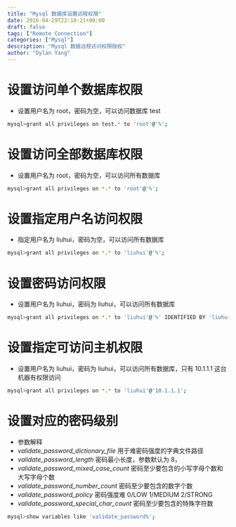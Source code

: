 ```yaml
---
title: "Mysql 数据库设置远程权限"
date: 2016-04-29T22:10:21+08:00
draft: false
tags: ["Remote Connection"]
categories: ["Mysql"]
description: "Mysql 数据远程访问权限授权"
author: "Dylan Yang"
---
```


# 设置访问单个数据库权限
- 设置用户名为 root，密码为空，可以访问数据库 test
``` sh
mysql>grant all privileges on test.* to 'root'@'%';
```

# 设置访问全部数据库权限
- 设置用户名为 root，密码为空，可以访问所有数据库
``` sh
mysql>grant all privileges on *.* to 'root'@'%';
```

# 设置指定用户名访问权限
- 指定用户名为 liuhui，密码为空，可以访问所有数据库
``` sh
mysql>grant all privileges on *.* to 'liuhui'@'%';
```

# 设置密码访问权限
- 设置用户名为 liuhui，密码为 liuhui，可以访问所有数据库
``` sh
mysql>grant all privileges on *.* to 'liuhui'@'%' IDENTIFIED BY 'liuhui';
```

# 设置指定可访问主机权限
- 设置用户名为 liuhui，密码为 liuhui，可以访问所有数据库，只有 10.1.1.1 这台机器有权限访问
``` sh
mysql>grant all privileges on *.* to 'liuhui'@'10.1.1.1';
```

# 设置对应的密码级别
- 参数解释
 - _validate_password_dictionary_file_
	用于难密码强度的字典文件路径
 - _validate_password_length_
	密码最小长度，参数默认为 8，
 - _validate_password_mixed_case_count_
	密码至少要包含的小写字母个数和大写字母个数
 - _validate_password_number_count_
	密码至少要包含的数字个数
 - _validate_password_policy_
	密码强度难 0/LOW 1/MEDIUM 2/STRONG
 - _validate_password_special_char_count_
	密码至少要包含的特殊字符数

``` sh
mysql>show variables like 'validate_password%';
```
